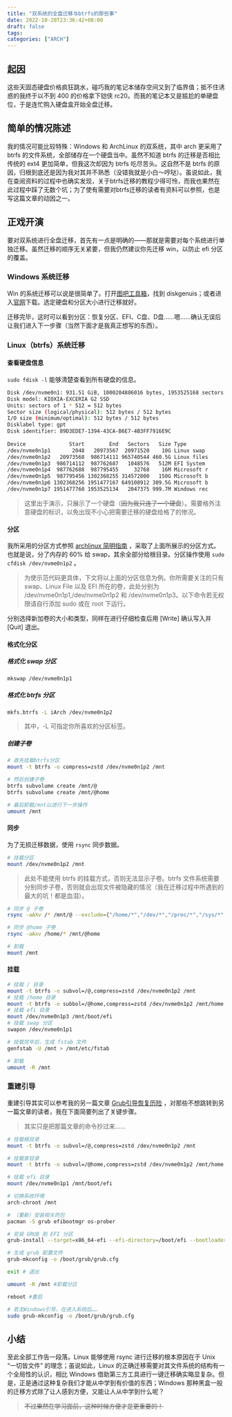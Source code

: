 ```yaml
---
title: "双系统的全盘迁移与btrfs的那些事"
date: 2022-10-20T23:36:42+08:00
draft: false
tags:
categories: ["ARCH"]
---
```

## 起因

这些天固态硬盘价格疯狂跳水，碰巧我的笔记本储存空间又到了临界值；抵不住诱惑的我终于以不到 400 的价格拿下铠侠 rc20。而我的笔记本又是尴尬的单硬盘位，于是连忙购入硬盘盒开始全盘迁移。

## 简单的情况陈述

我的情况可能比较特殊：Windows 和 ArchLinux 的双系统，其中 arch 更采用了 btrfs 的文件系统，全部储存在一个硬盘当中。虽然不知道 btrfs 的迁移是否相比传统的 ext4 更加简单，但我这次却因为 btrfs 吃尽苦头。这自然不是 btrfs 的原因，归根到底还是因为我对其并不熟悉（没错我就是小白～哼哒）。虽说如此，我在查阅资料的过程中也确实发现，关于btrfs迁移的教程少得可怜，而我也果然在此过程中踩了无数个坑；为了使有需要对btrfs迁移的读者有资料可以参照，也是写这篇文章的动因之一。

## 正戏开演

要对双系统进行全盘迁移，首先有一点是明确的——那就是需要对每个系统进行单独迁移。虽然迁移的顺序无关紧要，但我仍然建议你先迁移 win，以防止 efi 分区的覆盖。

### Windows 系统迁移

Win 的系统迁移可以说是很简单了。打开[图吧工具箱](http://www.tbtool.cn/index.html)，找到 diskgenuis；或者进入[官网](https://www.diskgenius.cn/)下载。选定硬盘和分区大小进行迁移就好。

迁移完毕，这时可以看到分区：恢复分区、EFI、C盘、D盘……嗯……确认无误后让我们进入下一步骤（当然下面才是我真正想写的东西）。

### Linux（btrfs）系统迁移

#### 查看硬盘信息

`sudo fdisk -l` 能够清楚查看到所有硬盘的信息。

```bash
Disk /dev/nvme0n1: 931.51 GiB, 1000204886016 bytes, 1953525168 sectors  
Disk model: KIOXIA-EXCERIA G2 SSD                      
Units: sectors of 1 * 512 = 512 bytes  
Sector size (logical/physical): 512 bytes / 512 bytes  
I/O size (minimum/optimal): 512 bytes / 512 bytes  
Disklabel type: gpt  
Disk identifier: 89D3EDE7-1394-43CA-B6E7-4B3FF7916E9C  
  
Device              Start        End   Sectors   Size Type  
/dev/nvme0n1p1       2048   20973567  20971520    10G Linux swap  
/dev/nvme0n1p2   20973568  986714111 965740544 460.5G Linux files  
/dev/nvme0n1p3  986714112  987762687   1048576   512M EFI System  
/dev/nvme0n1p4  987762688  987795455     32768    16M Microsoft r  
/dev/nvme0n1p5  987795456 1302368255 314572800   150G Microsoft b  
/dev/nvme0n1p6 1302368256 1951477167 649108912 309.5G Microsoft b  
/dev/nvme0n1p7 1951477760 1953525134   2047375 999.7M Windows rec
```

> 这里出于演示，只展示了一个硬盘（<s>因为我只连了一个硬盘</s>）。需要格外注意硬盘的标识，以免出现不小心把需要迁移的硬盘给格了的惨况。

#### 分区

我所采用的分区方式参照 [archlinux 简明指南](https://arch.icekylin.online/) ，采取了上面所展示的分区方式。也就是说，分了内存的 60% 给 swap，其余全部分给根目录。分区操作使用 `sudo cfdisk /dev/nvme0n1p2` 。

> 为使示范代码更具体，下文将以上面的分区信息为例。你所需要关注的只有 swap、Linux File 以及 EFI 所在的卷，此处分别为 /dev/nvme0n1p1,/dev/nvme0n1p2 和 /dev/nvme0n1p3。以下命令若无权限请自行添加 sudo 或在 root 下运行。

分别选择新加卷的大小和类型，同样在进行仔细检查后用 \[Write\] 确认写入并 \[Quit\] 退出。

#### 格式化分区

##### 格式化 swap 分区

```bash
mkswap /dev/nvme0n1p1
```

##### 格式化 btrfs 分区

```bash
mkfs.btrfs -L iArch /dev/nvme0n1p2
```

> 其中，-L 可指定你所喜欢的分区标签。

##### 创建子卷

```bash
# 首先挂载btrfs分区
mount -t btrfs -o compress=zstd /dev/nvme0n1p2 /mnt

# 然后创建子卷
btrfs subvolume create /mnt/@
btrfs subvolume create /mnt/@home

# 最后卸载/mnt以进行下一步操作
umount /mnt
```

#### 同步

为了无损迁移数据，使用 `rsync` 同步数据。

```bash
# 挂载分区
mount /dev/nvme0n1p2 /mnt
```

> 此处不能使用 btrfs 的挂载方式，否则无法显示子卷。btrfs 文件系统需要分别同步子卷，否则就会出现文件被隐藏的情况（我在迁移过程中所遇到的最大的坑！都是血泪）。

```bash
# 同步 @ 子卷
rsync -aAXv /* /mnt/@ --exclude={"/home/*","/dev/*","/proc/*","/sys/*","/tmp/*","/run/*","/mnt/*","/media/*","/lost+found","/boot"}

# 同步 @home 子卷
rsync -aAxv /home/* /mnt/@home

# 卸载
mount /mnt
```

#### 挂载

```bash
# 挂载 / 目录
mount -t btrfs -o subvol=/@,compress=zstd /dev/nvme0n1p2 /mnt
# 挂载 /home 目录
mount -t btrfs -o subbol=/@home,compress=zstd /dev/nvme0n1p2 /mnt/home
# 挂载 efi 目录
mount /dev/nvme0n1p3 /mnt/boot/efi
# 挂载 swap 分区
swapon /dev/nvme0n1p1

# 挂载完毕后，生成 fstab 文件
genfstab -U /mnt > /mnt/etc/fstab

# 卸载
umount -R /mnt
```

### 重建引导

重建引导其实可以参考我的另一篇文章 [Grub引导恢复历险](https://levinion.github.io/posts/grub%E5%BC%95%E5%AF%BC%E6%81%A2%E5%A4%8D%E5%8E%86%E9%99%A9/) ，对那些不想跳转到另一篇文章的读者，我在下面简要列出了关键步骤。

> 其实只是把那篇文章的命令抄过来……

```bash
# 挂载根目录
mount -t btrfs -o subvol=/@,compress=zstd /dev/nvme0n1p2 /mnt

# 挂载家目录
mount -t btrfs -o subvol=/@home,compress=zstd /dev/nvme0n1p2 /mnt/home

# 挂载 efi 目录
mount /dev/nvme0n1p1 /mnt/boot/efi

# 切换系统环境
arch-chroot /mnt

# （重新）安装相关的包
pacman -S grub efibootmgr os-prober

# 安装 GRUB 到 EFI 分区
grub-install --target=x86_64-efi --efi-directory=/boot/efi --bootloader-id=ARCH

# 生成 grub 配置文件
grub-mkconfig -o /boot/grub/grub.cfg

exit # 退出

umount -R /mnt #卸载分区

reboot #重启

# 若无Windows引导，在进入系统后……
sudo grub-mkconfig -o /boot/grub/grub.cfg
```

## 小结
至此全部工作告一段落。Linux 能够使用 rsync 进行迁移的根本原因在于 Unix “一切皆文件” 的理念；虽说如此，Linux 的正确迁移需要对其文件系统的结构有一个全局性的认识，相比 Windows 借助第三方工具进行一键迁移确实略显复杂。但是，正是通过这种复杂我们才能从中学到有价值的东西；Windows 那种黑盒一般的迁移方式除了让人感到方便，又能让人从中学到什么呢？

> <s>不过果然在学习面前，这种时候方便才是更重要的！</s>







